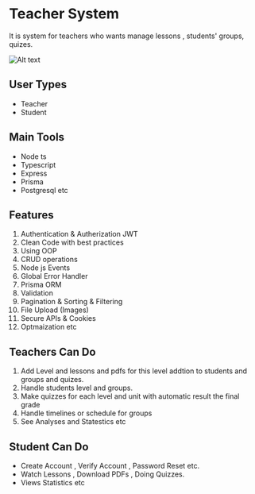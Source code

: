 # Teacher System

It is system for teachers who wants manage lessons , students' groups, quizes.

![Alt text](https://i.ibb.co/xhHL2FZ/Screenshot-8-5-2024-11536-localhost.jpg)

## User Types

-   Teacher
-   Student

## Main Tools

-   Node ts
-   Typescript
-   Express
-   Prisma
-   Postgresql
    etc

## Features

1. Authentication & Autherization JWT
2. Clean Code with best practices
3. Using OOP
4. CRUD operations
5. Node js Events
6. Global Error Handler
7. Prisma ORM
8. Validation
9. Pagination & Sorting & Filtering
10. File Upload (Images)
11. Secure APIs & Cookies
12. Optmaization
    etc

## Teachers Can Do

1. Add Level and lessons and pdfs for this level addtion to students and groups and quizes.
2. Handle students level and groups.
3. Make quizzes for each level and unit with automatic result the final grade
4. Handle timelines or schedule for groups
5. See Analyses and Statestics
   etc

## Student Can Do

-   Create Account , Verify Account , Password Reset etc.
-   Watch Lessons , Download PDFs , Doing Quizzes.
-   Views Statistics
    etc
